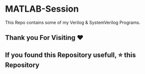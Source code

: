 # MATLAB-Session

This Repo contains some of my Verilog & SystemVerilog Programs.


## Thank you For Visiting ❤️

## If you found this Repository usefull, ⭐ this Repository
